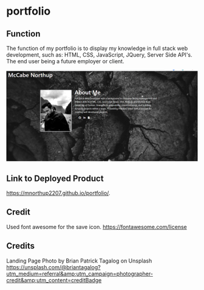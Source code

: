 # portfolio

## Function 
The function of my portfolio is to display my knowledge in  full stack web development, such as: HTML, CSS, JavaScript, JQuery, Server Side API's. The end user being a future employer or client.   

![image](assets/img/readme.png)



## Link to Deployed Product
https://mnorthup2207.github.io/portfolio/.

## Credit
Used font awesome for the save icon.
https://fontawesome.com/license
## Credits 
Landing Page Photo by Brian Patrick Tagalog on Unsplash https://unsplash.com/@briantagalog?utm_medium=referral&amp;utm_campaign=photographer-credit&amp;utm_content=creditBadge





